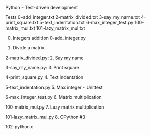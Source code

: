 Python - Test-driven development

Tests 
0-add_integer.txt
2-matrix_divided.txt
3-say_my_name.txt
4-print_square.txt
5-text_indentation.txt
6-max_integer_test.py
100-matrix_mul.txt
101-lazy_matrix_mul.txt


0. Integers addition
0-add_integer.py

1. Divide a matrix

2-matrix_divided.py:
2. Say my name

3-say_my_name.py:
3. Print square

4-print_square.py
4. Text indentation

5-text_indentation.py
5. Max integer - Unittest

6-max_integer_test.py
6. Matrix multiplication

100-matrix_mul.py
7. Lazy matrix multiplication

101-lazy_matrix_mul.py
8. CPython #3

102-python.c

